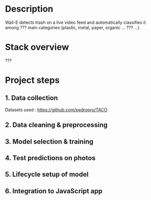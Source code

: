 # Description

Wall-E detects trash on a live video feed and automatically classifies it among
??? main categories (plastic, metal, paper, organic ... ??? ...)

# Stack overview

???

# Project steps

## 1. Data collection

Datasets used :
https://github.com/pedropro/TACO

## 2. Data cleaning & preprocessing

## 3. Model selection & training

## 4. Test predictions on photos

## 5. Lifecycle setup of model

## 6. Integration to JavaScript app

